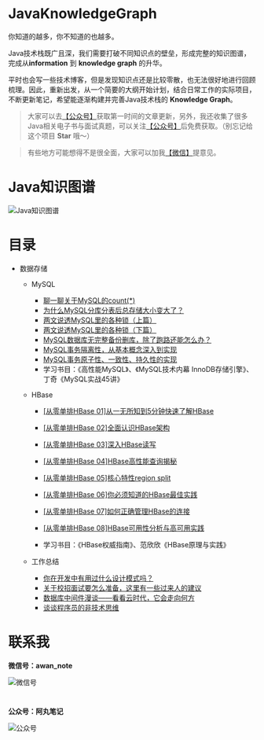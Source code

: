 # JavaKnowledgeGraph
你知道的越多，你不知道的也越多。

Java技术栈既广且深，我们需要打破不同知识点的壁垒，形成完整的知识图谱，完成从**information** 到 **knowledge graph** 的升华。

平时也会写一些技术博客，但是发现知识点还是比较零散，也无法很好地进行回顾梳理。因此，重新出发，从一个简要的大纲开始计划，结合日常工作的实际项目，不断更新笔记，希望能逐渐构建并完善Java技术栈的 **Knowledge Graph**。

> 大家可以去[【公众号】](#公众号)获取第一时间的文章更新，另外，我还收集了很多Java相关电子书与面试真题，可以关注[【公众号】](#公众号)后免费获取。（别忘记给这个项目 **Star** 哦～）

> 有些地方可能想得不是很全面，大家可以加我[【微信】](#微信)提意见。

# Java知识图谱
![Java知识图谱](https://s2.ax1x.com/2020/02/29/3yQUXt.png)

# 目录
- 数据存储
   - MySQL
     - [聊一聊关于MySQL的count(*)](https://mp.weixin.qq.com/s/tBKqfxwBYjnUXSflWpeHJg) 
     - [为什么MySQL分库分表后总存储大小变大了？](https://mp.weixin.qq.com/s/byvRSC9V4B-1BPuGRLghqQ)
     - [两文说透MySQL里的各种锁（上篇）](https://mp.weixin.qq.com/s/st8MleVpzTnPoX5nRQv3CQ)
     - [两文说透MySQL里的各种锁（下篇）](https://mp.weixin.qq.com/s/DVxiE9UgjtworsgoNKDT3Q)
     - [MySQL数据库无完整备份删库，除了跑路还能怎么办？](https://mp.weixin.qq.com/s/CSXdyD9uPbxwULvyTvHwsw)
     - [MySQL事务隔离性，从基本概念深入到实现](https://mp.weixin.qq.com/s/BeKkL2VZTDJsE3JARrht2A)
     - [MySQL事务原子性、一致性、持久性的实现](https://mp.weixin.qq.com/s/NeGQDj-DjMJJMEoqfJzEpg)
      - 学习书目：《高性能MySQL》、《MySQL技术内幕 InnoDB存储引擎》、丁奇《MySQL实战45讲》

    - HBase
      - [[从零单排HBase 01]从一无所知到5分钟快速了解HBase](https://mp.weixin.qq.com/s/qPu4fQD4O09M_vM-4J1gKA)
      - [[从零单排HBase 02]全面认识HBase架构](https://mp.weixin.qq.com/s/taJFffcJeD7_N6TQeREbBQ)
      - [[从零单排HBase 03]深入HBase读写](https://mp.weixin.qq.com/s/WxuvlFx6gYRf7VMBPXjVoQ)
      - [[从零单排HBase 04]HBase高性能查询揭秘](https://mp.weixin.qq.com/s/_VTkgfW-rCqs-2-QlBydJg)
      - [[从零单排HBase 05]核心特性region split](https://mp.weixin.qq.com/s/UHo33iffs_RXzUcFNe9q8Q)
      - [[从零单排HBase 06]你必须知道的HBase最佳实践](https://mp.weixin.qq.com/s/q7qN_Zwax-8qBTVRhTXkrg)
      - [[从零单排HBase 07]如何正确管理HBase的连接](https://mp.weixin.qq.com/s/kEklr8eSpofYNb7-g4C0nA)
      - [[从零单排HBase 08]HBase可用性分析与高可用实践](https://mp.weixin.qq.com/s/USzrA1KrgX4mBbGrct3eAA)

      - 学习书目：《HBase权威指南》、范欣欣《HBase原理与实践》
    - 工作总结
      - [你在开发中有用过什么设计模式吗？](https://mp.weixin.qq.com/s/s-WBAvtozwPNVaY0lB9y1w)
      - [关于校招面试要怎么准备，这里有一些过来人的建议](https://mp.weixin.qq.com/s/JF936aSUR40dycHjujDWWQ)
      - [数据库中间件漫谈——看看云时代，它会走向何方](https://mp.weixin.qq.com/s/zvGQC5nct5CPzER6eyufNw)
      - [谈谈程序员的非技术思维](https://mp.weixin.qq.com/s/Ev9csm0UTeKgQbfrEVqr6g)


# <a name="微信"></a> 
# 联系我
**微信号：awan_note**

![微信号](https://oscimg.oschina.net/oscnet/up-991da1449a8c516bdc077a4f194b5a33b87.png)

# <a name="公众号"></a>
**公众号：阿丸笔记**

![公众号](https://img-blog.csdnimg.cn/20200216153626581.jpg)
